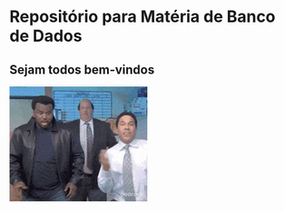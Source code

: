 # Repositório para Matéria de Banco de Dados

## Sejam todos bem-vindos

![Ihrull](boas_vindas.gif)
